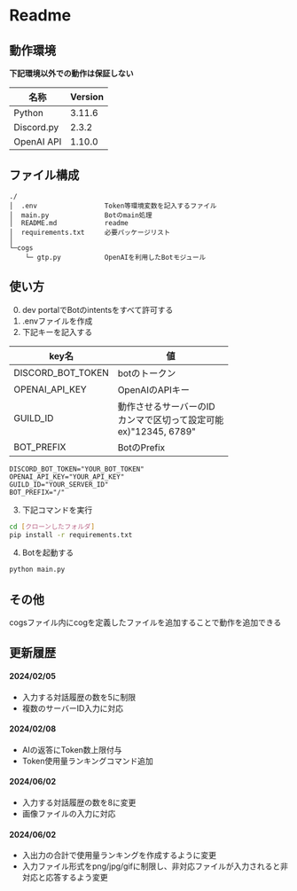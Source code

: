 # Readme
## 動作環境

__下記環境以外での動作は保証しない__

|名称|Version|
|---|---|
|Python|3.11.6|
|Discord.py|2.3.2|
|OpenAI API|1.10.0|

## ファイル構成
``` 
./
│  .env                 Token等環境変数を記入するファイル
│  main.py              Botのmain処理
│  README.md            readme
│  requirements.txt     必要パッケージリスト
│
└─cogs
    └─ gtp.py           OpenAIを利用したBotモジュール
```

## 使い方
0. dev portalでBotのintentsをすべて許可する
1. .envファイルを作成
2. 下記キーを記入する

|key名|値|
|---|---|
|DISCORD_BOT_TOKEN|botのトークン|
|OPENAI_API_KEY|OpenAIのAPIキー|
|GUILD_ID|動作させるサーバーのID<br> カンマで区切って設定可能<br>ex)"12345, 6789"|
|BOT_PREFIX|BotのPrefix|

```
DISCORD_BOT_TOKEN="YOUR_BOT_TOKEN"
OPENAI_API_KEY="YOUR_API_KEY"
GUILD_ID="YOUR_SERVER_ID"
BOT_PREFIX="/"
```
3. 下記コマンドを実行
```bash
cd [クローンしたフォルダ]
pip install -r requirements.txt
```

4. Botを起動する
```bash
python main.py
```

## その他

cogsファイル内にcogを定義したファイルを追加することで動作を追加できる

## 更新履歴
#### 2024/02/05
- 入力する対話履歴の数を5に制限
- 複数のサーバーID入力に対応
#### 2024/02/08
- AIの返答にToken数上限付与
- Token使用量ランキングコマンド追加
#### 2024/06/02
- 入力する対話履歴の数を8に変更
- 画像ファイルの入力に対応
#### 2024/06/02
- 入出力の合計で使用量ランキングを作成するように変更
- 入力ファイル形式をpng/jpg/gifに制限し、非対応ファイルが入力されると非対応と応答するよう変更